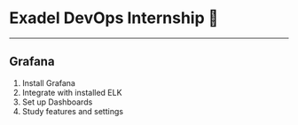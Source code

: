 # Exadel DevOps Internship 🤘

---

## Grafana 

1. Install Grafana
2. Integrate with installed ELK
3. Set up Dashboards
4. Study features and settings